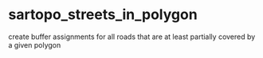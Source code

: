# sartopo_streets_in_polygon
create buffer assignments for all roads that are at least partially covered by a given polygon
